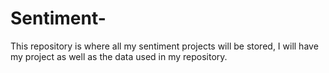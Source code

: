 # Sentiment-
This repository is where all my sentiment projects will be stored, I will have my project as well as the data used in my repository.
